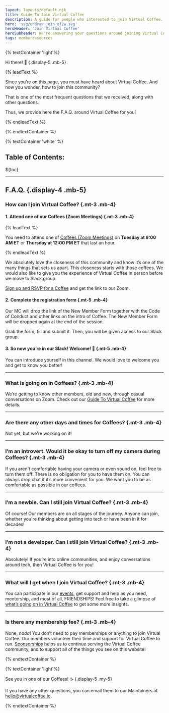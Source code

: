 ```yaml
---
layout: layouts/default.njk
title: Guide To Join Virtual Coffee
description: A guide for people who interested to join Virtual Coffee.
hero: 'svg/undraw_join_of2w.svg'
heroHeader: 'Join Virtual Coffee'
heroSubheader: We're answering your questions around joining Virtual Coffee!
tags: memberresources
---
```


{% textContainer 'light'%}

Hi there! 👋 {.display-5 .mb-5}

{% leadText %}

Since you’re on this page, you must have heard about Virtual Coffee. And now you wonder, how to join this community?

That is one of the most frequent questions that we received, along with other questions.

Thus, we provide here the F.A.Q. around Virtual Coffee for you!

{% endleadText %}

{% endtextContainer %}

{% textContainer 'white' %}

## Table of Contents:

${toc}

---

## F.A.Q. {.display-4 .mb-5}

### How can I join Virtual Coffee? {.mt-3 .mb-4}

#### 1. Attend one of our Coffees (Zoom Meetings) {.mt-3 .mb-4}

{% leadText %}

You need to attend one of [Coffees (Zoom Meetings)](/member-resources/guide-to-vc/#coffees-(zoom-meetings)) on **Tuesday at 9:00 AM ET** or **Thursday at 12:00 PM ET** that last an hour.

{% endleadText %}

We absolutely love the closeness of this community and know it’s one of the many things that sets us apart. This closeness starts with those coffees.
We would also like to give you the experience of Virtual Coffee in person before we move to Slack group.

[Sign up and RSVP for a Coffee](https://meetingplace.io/virtual-coffee) and get the link to our Zoom.

#### 2. Complete the registration form {.mt-5 .mb-4}

Our MC will drop the link of the New Member Form together with the Code of Conduct and other links on the intro of Coffee. The New Member Form will be dropped again at the end of the session.

Grab the form, fill and submit it. Then, you will be given access to our Slack group.

#### 3. So now you’re in our Slack! Welcome! 👋 {.mt-5 .mb-4}

You can introduce yourself in this channel. We would love to welcome you and get to know you better!

---

### What is going on in Coffees? {.mt-3 .mb-4}

We’re getting to know other members, old and new, through casual conversations on Zoom.
Check out our [Guide To Virtual Coffee](/member-resources/guide-to-vc/) for more details.

---

### Are there any other days and times for Coffees? {.mt-3 .mb-4}

Not yet, but we're working on it!

---

### I’m an introvert. Would it be okay to turn off my camera during Coffees? {.mt-3 .mb-4}

If you aren't comfortable having your camera or even sound on, feel free to turn them off! There is no obligation for you to have them on. You can always drop chat if it’s more convenient for you. We want you to be as comfortable as possible in our coffees.

---

### I’m a newbie. Can I still join Virtual Coffee? {.mt-3 .mb-4}

Of course! Our members are on all stages of the journey. Anyone can join, whether you're thinking about getting into tech or have been in it for decades!

---

### I’m not a developer. Can I still join Virtual Coffee? {.mt-3 .mb-4}

Absolutely! If you’re into online communities, and enjoy conversations around tech, then Virtual Coffee is for you!

---

### What will I get when I join Virtual Coffee? {.mt-3 .mb-4}

You can participate in our [events](/events), get support and help as you need, mentorship, and most of all, FRIENDSHIPS!
Feel free to take a glimpse of [what’s going on in Virtual Coffee](/member-resources/guide-to-vc/#what-to-expect-in-virtual-coffee) to get some more insights.

---

### Is there any membership fee? {.mt-3 .mb-4}

None, *nada*! You don’t need to pay memberships or anything to join Virtual Coffee.
Our members volunteer their time and support for Virtual Coffee to run.
[Sponsorships](https://github.com/sponsors/Virtual-Coffee) helps us to continue serving the Virtual Coffee community, and to support all of the things you see on this website!

{% endtextContainer %}

{% textContainer 'light'%}

See you in one of our Coffees! ☕ {.display-5 .my-5}

If you have any other questions, you can email them to our Maintainers at hello@virtualcoffee.io.

{% endtextContainer %}
